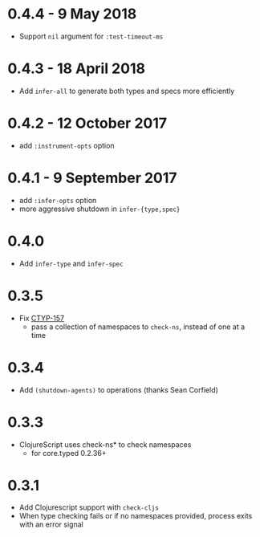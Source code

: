# 0.4.4 - 9 May 2018

- Support `nil` argument for `:test-timeout-ms`

# 0.4.3 - 18 April 2018

- Add `infer-all` to generate both types and specs more efficiently

# 0.4.2 - 12 October 2017

- add `:instrument-opts` option

# 0.4.1 - 9 September 2017

- add `:infer-opts` option
- more aggressive shutdown in `infer-{type,spec}`

# 0.4.0

- Add `infer-type` and `infer-spec`

# 0.3.5

- Fix [CTYP-157](http://dev.clojure.org/jira/browse/CTYP-157)
  - pass a collection of namespaces to `check-ns`, instead of one at a time

# 0.3.4

- Add `(shutdown-agents)` to operations (thanks Sean Corfield)

# 0.3.3

- ClojureScript uses check-ns* to check namespaces
  - for core.typed 0.2.36+

# 0.3.1

- Add Clojurescript support with `check-cljs`
- When type checking fails or if no namespaces provided,
  process exits with an error signal
